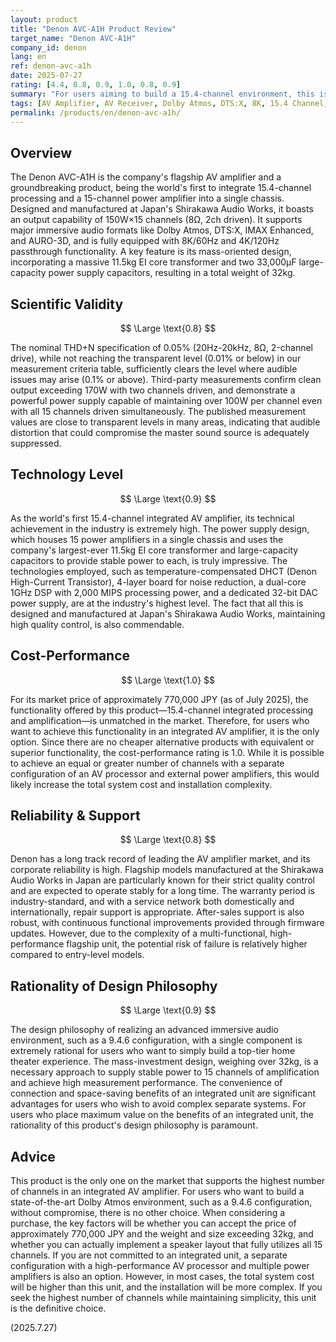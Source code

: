 ```yaml
---
layout: product
title: "Denon AVC-A1H Product Review"
target_name: "Denon AVC-A1H"
company_id: denon
lang: en
ref: denon-avc-a1h
date: 2025-07-27
rating: [4.4, 0.8, 0.9, 1.0, 0.8, 0.9]
summary: "For users aiming to build a 15.4-channel environment, this is the one and only flagship AV amplifier on the market."
tags: [AV Amplifier, AV Receiver, Dolby Atmos, DTS:X, 8K, 15.4 Channel, Home Theater]
permalink: /products/en/denon-avc-a1h/
---
```


## Overview

The Denon AVC-A1H is the company's flagship AV amplifier and a groundbreaking product, being the world's first to integrate 15.4-channel processing and a 15-channel power amplifier into a single chassis. Designed and manufactured at Japan's Shirakawa Audio Works, it boasts an output capability of 150W×15 channels (8Ω, 2ch driven). It supports major immersive audio formats like Dolby Atmos, DTS:X, IMAX Enhanced, and AURO-3D, and is fully equipped with 8K/60Hz and 4K/120Hz passthrough functionality. A key feature is its mass-oriented design, incorporating a massive 11.5kg EI core transformer and two 33,000µF large-capacity power supply capacitors, resulting in a total weight of 32kg.

## Scientific Validity

$$ \Large \text{0.8} $$

The nominal THD+N specification of 0.05% (20Hz-20kHz, 8Ω, 2-channel drive), while not reaching the transparent level (0.01% or below) in our measurement criteria table, sufficiently clears the level where audible issues may arise (0.1% or above). Third-party measurements confirm clean output exceeding 170W with two channels driven, and demonstrate a powerful power supply capable of maintaining over 100W per channel even with all 15 channels driven simultaneously. The published measurement values are close to transparent levels in many areas, indicating that audible distortion that could compromise the master sound source is adequately suppressed.

## Technology Level

$$ \Large \text{0.9} $$

As the world's first 15.4-channel integrated AV amplifier, its technical achievement in the industry is extremely high. The power supply design, which houses 15 power amplifiers in a single chassis and uses the company's largest-ever 11.5kg EI core transformer and large-capacity capacitors to provide stable power to each, is truly impressive. The technologies employed, such as temperature-compensated DHCT (Denon High-Current Transistor), 4-layer board for noise reduction, a dual-core 1GHz DSP with 2,000 MIPS processing power, and a dedicated 32-bit DAC power supply, are at the industry's highest level. The fact that all this is designed and manufactured at Japan's Shirakawa Audio Works, maintaining high quality control, is also commendable.

## Cost-Performance

$$ \Large \text{1.0} $$

For its market price of approximately 770,000 JPY (as of July 2025), the functionality offered by this product—15.4-channel integrated processing and amplification—is unmatched in the market. Therefore, for users who want to achieve this functionality in an integrated AV amplifier, it is the only option. Since there are no cheaper alternative products with equivalent or superior functionality, the cost-performance rating is 1.0. While it is possible to achieve an equal or greater number of channels with a separate configuration of an AV processor and external power amplifiers, this would likely increase the total system cost and installation complexity.

## Reliability & Support

$$ \Large \text{0.8} $$

Denon has a long track record of leading the AV amplifier market, and its corporate reliability is high. Flagship models manufactured at the Shirakawa Audio Works in Japan are particularly known for their strict quality control and are expected to operate stably for a long time. The warranty period is industry-standard, and with a service network both domestically and internationally, repair support is appropriate. After-sales support is also robust, with continuous functional improvements provided through firmware updates. However, due to the complexity of a multi-functional, high-performance flagship unit, the potential risk of failure is relatively higher compared to entry-level models.

## Rationality of Design Philosophy

$$ \Large \text{0.9} $$

The design philosophy of realizing an advanced immersive audio environment, such as a 9.4.6 configuration, with a single component is extremely rational for users who want to simply build a top-tier home theater experience. The mass-investment design, weighing over 32kg, is a necessary approach to supply stable power to 15 channels of amplification and achieve high measurement performance. The convenience of connection and space-saving benefits of an integrated unit are significant advantages for users who wish to avoid complex separate systems. For users who place maximum value on the benefits of an integrated unit, the rationality of this product's design philosophy is paramount.

## Advice

This product is the only one on the market that supports the highest number of channels in an integrated AV amplifier. For users who want to build a state-of-the-art Dolby Atmos environment, such as a 9.4.6 configuration, without compromise, there is no other choice. When considering a purchase, the key factors will be whether you can accept the price of approximately 770,000 JPY and the weight and size exceeding 32kg, and whether you can actually implement a speaker layout that fully utilizes all 15 channels. If you are not committed to an integrated unit, a separate configuration with a high-performance AV processor and multiple power amplifiers is also an option. However, in most cases, the total system cost will be higher than this unit, and the installation will be more complex. If you seek the highest number of channels while maintaining simplicity, this unit is the definitive choice.

(2025.7.27)
